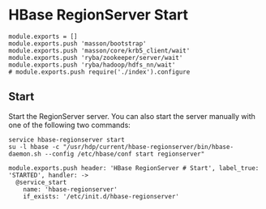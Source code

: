 
# HBase RegionServer Start

    module.exports = []
    module.exports.push 'masson/bootstrap'
    module.exports.push 'masson/core/krb5_client/wait'
    module.exports.push 'ryba/zookeeper/server/wait'
    module.exports.push 'ryba/hadoop/hdfs_nn/wait'
    # module.exports.push require('./index').configure

## Start

Start the RegionServer server. You can also start the server manually with one of the
following two commands:

```
service hbase-regionserver start
su -l hbase -c "/usr/hdp/current/hbase-regionserver/bin/hbase-daemon.sh --config /etc/hbase/conf start regionserver"
```

    module.exports.push header: 'HBase RegionServer # Start', label_true: 'STARTED', handler: ->
      @service_start
        name: 'hbase-regionserver'
        if_exists: '/etc/init.d/hbase-regionserver'

